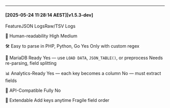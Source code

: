 
---
#### [2025-05-24 11:28:14 AEST][v1.5.3-dev]
FeatureJSON LogsRaw/TSV Logs

🧠 Human-readability
High
Medium

🛠️ Easy to parse in PHP, Python, Go
Yes
Only with custom regex

💾 MariaDB Ready
Yes — use `LOAD DATA`, `JSON_TABLE()`, or preprocess
Needs re-parsing, field splitting

📊 Analytics-Ready
Yes — each key becomes a column
No — must extract fields

🧪 API-Compatible
Fully
No

🧩 Extendable
Add keys anytime
Fragile field order

